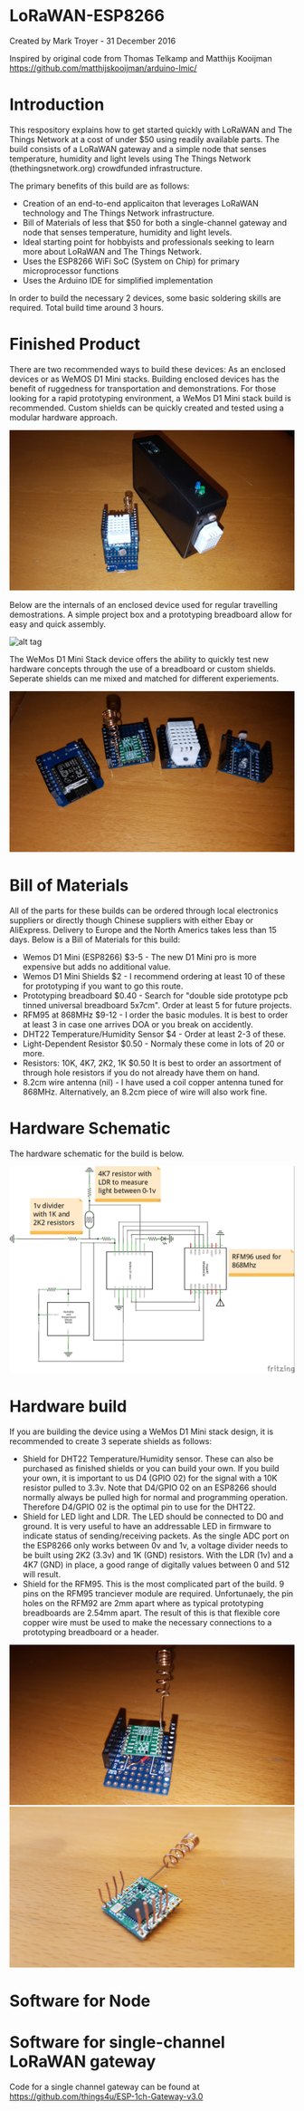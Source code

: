 # LoRaWAN-ESP8266

Created by Mark Troyer  -  31 December 2016

Inspired by original code from Thomas Telkamp and Matthijs Kooijman  https://github.com/matthijskooijman/arduino-lmic/

# Introduction
This respository explains how to get started quickly with LoRaWAN and The Things Network at a cost of under $50 using readily available parts.   The build consists of a LoRaWAN gateway and a simple node that senses temperature, humidity and light levels using The Things Network (thethingsnetwork.org) crowdfunded infrastructure.

The primary benefits of this build are as follows:

- Creation of an end-to-end applicaiton that leverages LoRaWAN technology and The Things Network infrastructure.
- Bill of Materials of less that $50 for both a single-channel gateway and node that senses temperature, humidity and light levels.
- Ideal starting point for hobbyists and professionals seeking to learn more about LoRaWAN and The Things Network.
- Uses the ESP8266 WiFi SoC (System on Chip) for primary microprocessor functions
- Uses the Arduino IDE for simplified implementation

In order to build the necessary 2 devices, some basic soldering skills are required.  Total build time around 3 hours.

# Finished Product
There are two recommended ways to build these devices:  As an enclosed devices or as WeMOS D1 Mini stacks.  Building enclosed devices has the benefit of ruggedness for transportation and demonstrations.  For those looking for a rapid prototyping environment, a WeMos D1 Mini stack build is recommended.  Custom shields can be quickly created and tested using a modular hardware approach.

![alt tag](20170101_142816.jpg)

Below are the internals of an enclosed device used for regular travelling demostrations.  A simple project box and a prototyping breadboard allow for easy and quick assembly.  

![alt tag](20161231_130806.jpg)

The WeMos D1 Mini Stack device offers the ability to quickly test new hardware concepts through the use of a breadboard or custom shields.  Seperate shields can me mixed and matched for different experiements. 

![alt tag](20161231_131910.jpg)


# Bill of Materials
All of the parts for these builds can be ordered through local electronics suppliers or directly though Chinese suppliers with either Ebay or AliExpress. Delivery to Europe and the North Americs takes less than 15 days.  Below is a Bill of Materials for this build:

- Wemos D1 Mini (ESP8266) $3-5 - The new D1 Mini pro is more expensive but adds no additional value.
- Wemos D1 Mini Shields $2 - I recommend ordering at least 10 of these for prototyping if you want to go this route.
- Prototyping breadboard $0.40 - Search for "double side prototype pcb tinned universal breadboard 5x7cm".  Order at least 5 for future projects.
- RFM95 at 868MHz $9-12 - I order the basic modules.  It is best to order at least 3 in case one arrives DOA or you break on accidently.
- DHT22 Temperature/Humidity Sensor $4 - Order at least 2-3 of these.
- Light-Dependent Resistor $0.50 - Normaly these come in lots of 20 or more.
- Resistors: 10K, 4K7, 2K2, 1K $0.50 It is best to order an assortment of through hole resistors if you do not already have them on hand.
- 8.2cm wire antenna (nil) - I have used a coil copper antenna tuned for 868MHz.  Alternatively, an 8.2cm piece of wire will also work fine.

# Hardware Schematic
The hardware schematic for the build is below.   

![alt tag](LoRaWANTTNNode_schem.jpg)

# Hardware build

If you are building the device using a WeMos D1 Mini stack design, it is recommended to create 3 seperate shields as follows:

- Shield for DHT22 Temperature/Humidity sensor.  These can also be purchased as finished shields or you can build your own.   If you build your own, it is important to us D4 (GPIO 02) for the signal with a 10K resistor pulled to 3.3v.   Note that D4/GPIO 02 on an ESP8266 should normally always be pulled high for normal and programming operation.   Therefore D4/GPIO 02 is the optimal pin to use for the DHT22.
- Shield for LED light and LDR.   The LED should be connected to D0 and ground.  It is very useful to have an addressable LED in firmware to indicate status of sending/receiving packets.  As the single ADC port on the ESP8266 only works between 0v and 1v, a voltage divider needs to be built using 2K2 (3.3v) and 1K (GND) resistors.  With the LDR (1v) and a 4K7 (GND) in place, a good range of digitally values between 0 and 512 will result.
- Shield for the RFM95.  This is the most complicated part of the build.  9 pins on the RFM95 tranciever module are required.  Unfortunaely, the pin holes on the RFM92 are 2mm apart where as typical prototyping breadboards are 2.54mm apart.  The result of this is that flexible core copper wire must be used to make the necessary connections to a prototyping breadboard or a header.

![alt tag](20170101_143250.jpg)
![alt tag](20170101_143750.jpg)
# Software for Node

# Software for single-channel LoRaWAN gateway

Code for a single channel gateway can be found at https://github.com/things4u/ESP-1ch-Gateway-v3.0
